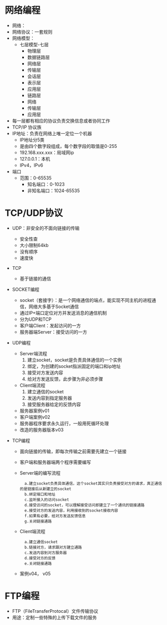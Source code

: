 # 网络编程
- 网络：
- 网络协议：一套规则
- 网络模型：
    - 七层模型-七层
        - 物理层
        - 数据链路层
        - 网络层
        - 传输层
        - 会话层
        - 表示层
        - 应用层
        - 链路层
        - 网络
        - 传输层
        - 应用层
- 每一层都有相应的协议负责交换信息或者协同工作
- TCP/IP 协议族
- IP地址：负责在网络上唯一定位一个机器
    - IP地址分5类
    - 是由四个数字段组成，每个数字段的取值是0-255
    - 192.168.xxx.xxx：局域网ip
    - 127.0.0.1：本机
    - IPv4，IPv6
- 端口
    - 范围：0-65535
        - 知名端口：0-1023
        - 非知名端口：1024-65535
# TCP/UDP协议
- UDP：非安全的不面向链接的传输
    - 安全性查
    - 大小限制64kb
    - 没有顺序
    - 速度快
- TCP
    - 基于链接的通信
    
- SOCKET编程
    - socket（套接字）：是一个网络通信的端点，能实现不同主机的进程通信，网络大多基于Socket通信
    - 通过IP+端口定位对方并发送消息的通信机制
    - 分为UDP和TCP
    - 客户端Client：发起访问的一方
    - 服务器端Server：接受访问的一方

- UDP编程
    - Server端流程 
        1. 建立socket，socket是负责具体通信的一个实例 
        2. 绑定，为创建的socket指派固定的端口和ip地址 
        3. 接受对方发送内容 
        4. 给对方发送反馈，此步骤为非必须步骤
    - Client端流程 
        1. 建立通信的socket 
        2. 发送内容到指定服务器 
        3. 接受服务器给定的反馈内容
    - 服务器案例v01
    - 客户端案例v02
    - 服务器程序要求永久运行，一般用死循环处理
    - 改造的服务器版本v03
- TCP编程
    - 面向链接的传输，即每次传输之前需要先建立一个链接
    - 客户端和服务器端两个程序需要编写
    - Server端的编写流程
    
            a.建立socket负责具体通信，这个socket其实只负责接受对方的请求，真正通信的是链接后从新建立的socket
            b.绑定端口和地址
            c.监听接入的访问socket
            d.接受访问的socket，可以理解接受访问即建立了一个通讯的链接通路
            e.接受对方的发送内容，利用接收到的socket接收内容
            f.如果有必要，给对方发送反馈信息
            g.关闭链接通路
    - Client端流程
    
            a.建立通信socket
            b.链接对方，请求跟对方建立通路
            c.发送内容到对方服务器
            d.接受对方的反馈
            e.关闭链接通路
    - 案例v04， v05
# FTP编程
- FTP（FileTransferProtocal）文件传输协议
- 用途：定制一些特殊的上传下载文件的服务
